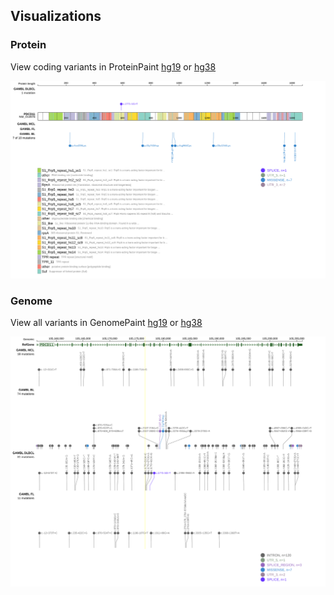 ## Visualizations
### Protein
View coding variants in ProteinPaint [hg19](https://morinlab.github.io/LLMPP/GAMBL/PDCD11_protein.html)  or [hg38](https://morinlab.github.io/LLMPP/GAMBL/PDCD11_protein_hg38.html)

![](images/proteinpaint/PDCD11_NM_014976.svg)

### Genome
View all variants in GenomePaint [hg19](https://morinlab.github.io/LLMPP/GAMBL/PDCD11.html)  or [hg38](https://morinlab.github.io/LLMPP/GAMBL/PDCD11_hg38.html)

![](images/proteinpaint/PDCD11.svg)

